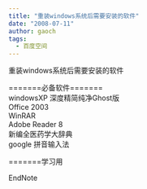```yaml
---
title: "重装windows系统后需要安装的软件"
date: "2008-07-11"
author: gaoch
tags:
  - 百度空间
---
```


重装windows系统后需要安装的软件  
  
=======必备软件=======  
windowsXP 深度精简纯净Ghost版  
Office 2003  
WinRAR  
Adobe Reader 8  
新编全医药学大辞典  
google 拼音输入法

=======学习用

EndNote
